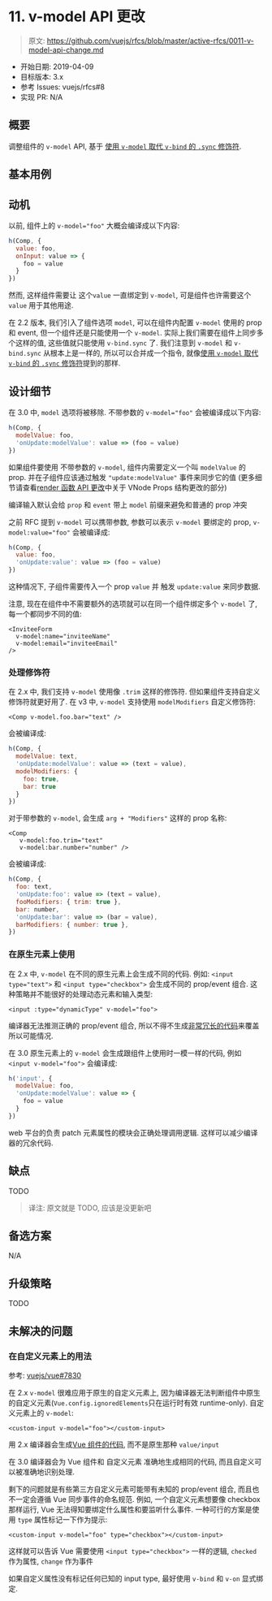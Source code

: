 # 11. v-model API 更改

> 原文: <https://github.com/vuejs/rfcs/blob/master/active-rfcs/0011-v-model-api-change.md>

- 开始日期: 2019-04-09
- 目标版本: 3.x
- 参考 Issues: vuejs/rfcs#8
- 实现 PR: N/A

## 概要

调整组件的 `v-model` API, 基于 [使用 `v-model` 取代 `v-bind` 的 `.sync` 修饰符](./0005-replace-v-bind-sync-with-v-model-argument.md).

## 基本用例

## 动机

以前, 组件上的 `v-model="foo"` 大概会编译成以下内容: 

``` js
h(Comp, {
  value: foo,
  onInput: value => {
    foo = value
  }
})
```

然而, 这样组件需要让 这个`value` 一直绑定到 `v-model`, 可是组件也许需要这个 `value` 用于其他用途. 

在 2.2 版本, 我们引入了组件选项 `model`, 可以在组件内配置 `v-model` 使用的 prop 和 event, 但一个组件还是只能使用一个 `v-model`. 
实际上我们需要在组件上同步多个这样的值, 这些值就只能使用 `v-bind.sync` 了. 我们注意到 `v-model` 和 `v-bind.sync` 从根本上是一样的, 所以可以合并成一个指令, 就像[使用 `v-model` 取代 `v-bind` 的 `.sync` 修饰符](./0005-replace-v-bind-sync-with-v-model-argument.md)提到的那样.

## 设计细节

在 3.0 中, `model` 选项将被移除. 不带参数的 `v-model="foo"` 会被编译成以下内容: 

``` js
h(Comp, {
  modelValue: foo,
  'onUpdate:modelValue': value => (foo = value)
})
```

如果组件要使用 不带参数的 `v-model`, 组件内需要定义一个叫 `modelValue` 的 prop. 并在子组件应该通过触发 `"update:modelValue"` 事件来同步它的值 (更多细节请查看[render 函数 API 更改](./0008-render-function-api-change.md)中关于 VNode Props 结构更改的部分)

编译输入默认会给 `prop` 和 `event` 带上 `model` 前缀来避免和普通的 prop 冲突

之前 RFC 提到 `v-model` 可以携带参数, 参数可以表示 `v-model` 要绑定的 prop, `v-model:value="foo"` 会被编译成: 

``` js
h(Comp, {
  value: foo,
  'onUpdate:value': value => (foo = value)
})
```

这种情况下, 子组件需要传入一个 prop `value` 并 触发 `update:value` 来同步数据.

注意, 现在在组件中不需要额外的选项就可以在同一个组件绑定多个 `v-model` 了, 每一个都同步不同的值: 

``` vue
<InviteeForm
  v-model:name="inviteeName"
  v-model:email="inviteeEmail"
/>
```

### 处理修饰符

在 2.x 中, 我们支持 `v-model` 使用像 `.trim` 这样的修饰符. 但如果组件支持自定义修饰符就更好用了. 在 v3 中, `v-model` 支持使用 `modelModifiers` 自定义修饰符: 

``` vue
<Comp v-model.foo.bar="text" />
```

会被编译成: 

``` js
h(Comp, {
  modelValue: text,
  'onUpdate:modelValue': value => (text = value),
  modelModifiers: {
    foo: true,
    bar: true
  }
})
```

对于带参数的 `v-model`, 会生成 `arg + "Modifiers"` 这样的 prop 名称: 

``` vue
<Comp
   v-model:foo.trim="text"
   v-model:bar.number="number" />
```

会被编译成: 

``` js
h(Comp, {
  foo: text,
  'onUpdate:foo': value => (text = value),
  fooModifiers: { trim: true },
  bar: number,
  'onUpdate:bar': value => (bar = value),
  barModifiers: { number: true },
})
```

### 在原生元素上使用

在 2.x 中, `v-model` 在不同的原生元素上会生成不同的代码. 例如:  `<input type="text">` 和 `<input type="checkbox">` 会生成不同的 prop/event 组合. 这种策略并不能很好的处理动态元素和输入类型: 

``` vue
<input :type="dynamicType" v-model="foo">
```

编译器无法推测正确的 prop/event 组合, 所以不得不生成[非常冗长的代码](https://template-explorer.vuejs.org/#%3Cinput%20%3Atype%3D%22foo%22%20v-model%3D%22bar%22%3E)来覆盖所以可能情况.

在 3.0 原生元素上的 `v-model` 会生成跟组件上使用时一模一样的代码, 例如 `<input v-model="foo">` 会编译成: 

``` js
h('input', {
  modelValue: foo,
  'onUpdate:modelValue': value => {
    foo = value
  }
})
```

web 平台的负责 patch 元素属性的模块会正确处理调用逻辑. 这样可以减少编译器的冗余代码.

## 缺点

TODO 

> 译注: 原文就是 TODO, 应该是没更新吧

## 备选方案

N/A

## 升级策略

TODO

## 未解决的问题

### 在自定义元素上的用法

参考: [vuejs/vue#7830](https://github.com/vuejs/vue/issues/7830)

在 2.x `v-model` 很难应用于原生的自定义元素上, 因为编译器无法判断组件中原生的自定义元素(`Vue.config.ignoredElements`只在运行时有效 runtime-only). 自定义元素上的 `v-model`: 

``` vue
<custom-input v-model="foo"></custom-input>
```

用 2.x 编译器会生成[Vue 组件的代码](https://template-explorer.vuejs.org/#%3Ccustom-input%20v-model%3D%22foo%22%3E%3C%2Fcustom-input%3E), 而不是原生那种 `value/input`

在 3.0 编译器会为 Vue 组件和 自定义元素 准确地生成相同的代码, 而且自定义可以被准确地识别处理. 

剩下的问题就是有些第三方自定义元素可能带有未知的 prop/event 组合, 而且也不一定会遵循 Vue 同步事件的命名规范. 例如, 一个自定义元素想要像 checkbox 那样运行, Vue 无法得知要绑定什么属性和要监听什么事件. 一种可行的方案是使用 `type` 属性标记一下作为提示: 

``` vue
<custom-input v-model="foo" type="checkbox"></custom-input>
```

这样就可以告诉 Vue 需要使用 `<input type="checkbox">` 一样的逻辑, `checked` 作为属性, `change` 作为事件

如果自定义属性没有标记任何已知的 input type, 最好使用 `v-bind` 和 `v-on` 显式绑定. 
